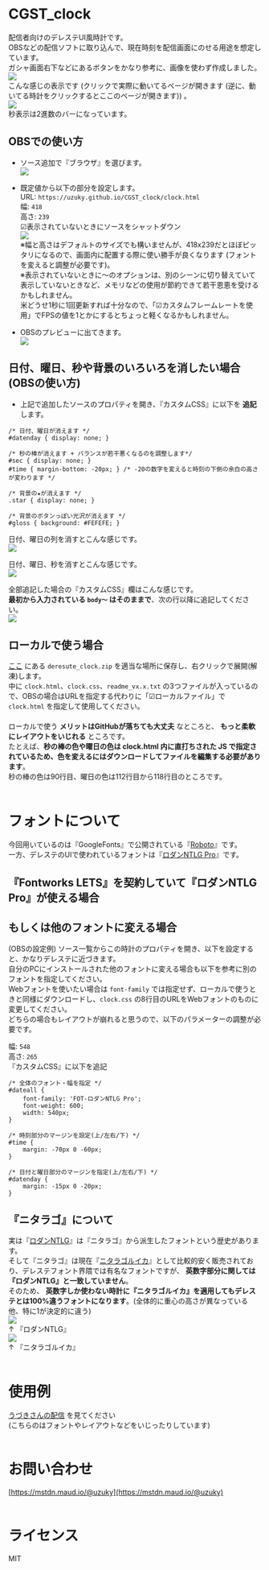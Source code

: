 # CGST_clock
配信者向けのデレステUI風時計です。  
OBSなどの配信ソフトに取り込んで、現在時刻を配信画面にのせる用途を想定しています。  
ガシャ画面右下などにあるボタンをかなり参考に、画像を使わず作成しました。  
![](/readme_img/button.png)   
こんな感じの表示です (クリックで実際に動いてるページが開きます (逆に、動いてる時計をクリックするとここのページが開きます)) 。  
[![](/readme_img/clock.png)](https://uzuky.github.io/CGST_clock/clock.html)  
秒表示は2進数のバーになっています。  
  
## OBSでの使い方  
- ソース追加で『ブラウザ』を選びます。  
![](/readme_img/source.png)  

- 既定値から以下の部分を設定します。  
URL: `https://uzuky.github.io/CGST_clock/clock.html`  
幅: `418`  
高さ: `239`  
☑表示されていないときにソースをシャットダウン  
![](/readme_img/setting.png)  
※幅と高さはデフォルトのサイズでも構いませんが、418x239だとほぼピッタリになるので、画面内に配置する際に使い勝手が良くなります (フォントを変えると調整が必要です)。  
※表示されていないときに～のオプションは、別のシーンに切り替えていて表示していないときなど、メモリなどの使用が節約できて若干恩恵を受けるかもしれません。  
米どうせ1秒に1回更新すれば十分なので、「☑カスタムフレームレートを使用」でFPSの値を1とかにするとちょっと軽くなるかもしれません。

- OBSのプレビューに出てきます。  
![](/readme_img/preview.png)  
  
## 日付、曜日、秒や背景のいろいろを消したい場合(OBSの使い方)  
- 上記で追加したソースのプロパティを開き、『カスタムCSS』に以下を **追記** します。  
  
```
/* 日付、曜日が消えます */
#datenday { display: none; }

/* 秒の棒が消えます + バランスが若干悪くなるのを調整します*/
#sec { display: none; }
#time { margin-bottom: -20px; } /* -20の数字を変えると時刻の下側の余白の高さが変わります */

/* 背景の★が消えます */
.star { display: none; }

/* 背景のボタンっぽい光沢が消えます */
#gloss { background: #FEFEFE; }
```
  
日付、曜日の列を消すとこんな感じです。  
![](/readme_img/clock_nodate.png)  
  
日付、曜日、秒を消すとこんな感じです。  
![](/readme_img/clock_nodatesec.png)  

全部追記した場合の『カスタムCSS』欄はこんな感じです。  
**最初から入力されている `body～` はそのままで**、次の行以降に追記してください。  
![](/readme_img/customcss.png)
  
## ローカルで使う場合
[ここ](https://github.com/uzuky/CGST_clock/releases/) にある `deresute_clock.zip` を適当な場所に保存し、右クリックで展開(解凍)します。  
中に `clock.html`、`clock.css`、`readme_vx.x.txt` の3つファイルが入っているので、OBSの場合はURLを指定する代わりに「☑ローカルファイル」で `clock.html` を指定して使用してください。  
　  
ローカルで使う **メリットはGitHubが落ちても大丈夫** なところと、 **もっと柔軟にレイアウトをいじれる** ところです。  
たとえば、**秒の棒の色や曜日の色は clock.html 内に直打ちされた JS で指定されているため、色を変えるにはダウンロードしてファイルを編集する必要があります**。  
秒の棒の色は90行目、曜日の色は112行目から118行目のところです。  
<br>
  
# フォントについて
今回用いているのは『GoogleFonts』で公開されている『[Roboto](https://fonts.google.com/specimen/Roboto)』です。  
一方、デレステのUIで使われているフォントは『[ロダンNTLG Pro](https://lets.fontworks.co.jp/fonts/236)』です。  
  
## 『Fontworks LETS』を契約していて『ロダンNTLG Pro』が使える場合
## もしくは他のフォントに変える場合
(OBSの設定例) ソース一覧からこの時計のプロパティを開き、以下を設定すると、かなりデレステに近づきます。  
自分のPCにインストールされた他のフォントに変える場合も以下を参考に別のフォントを指定してください。  
Webフォントを使いたい場合は `font-family` では指定せず、ローカルで使うときと同様にダウンロードし、`clock.css` の8行目のURLをWebフォントのものに変更してください。  
どちらの場合もレイアウトが崩れると思うので、以下のパラメーターの調整が必要です。  

幅: `548`  
高さ: `265`   
『カスタムCSS』に以下を追記  
  
```
/* 全体のフォント・幅を指定 */
#dateall {
    font-family: 'FOT-ロダンNTLG Pro';
    font-weight: 600;
    width: 540px;
}

/* 時刻部分のマージンを設定(上/左右/下) */
#time {
    margin: -70px 0 -60px;
}

/* 日付と曜日部分のマージンを指定(上/左右/下) */
#datenday {
    margin: -15px 0 -20px;
}
```
  
## 『ニタラゴ』について
実は『[ロダンNTLG](https://fontworks.co.jp/fontsearch/RodinNTLGPro-EB/)』は『ニタラゴ』から派生したフォントという歴史があります。  
そして『ニタラゴ』は現在『[ニタラゴルイカ](https://www.type-labo.jp/Hanpunitalago.html)』として比較的安く販売されており、デレステフォント界隈では有名なフォントですが、 **英数字部分に関しては『ロダンNTLG』と一致していません**。  
そのため、 **英数字しか使わない時計に『ニタラゴルイカ』を適用してもデレステとは100%違うフォントになります**。(全体的に重心の高さが異なっている他、特に1が決定的に違う)  
![](/readme_img/rodinntlgpro.png)  
↑ 『ロダンNTLG』  
![](/readme_img/nitalagoruika.png)  
↑ 『ニタラゴルイカ』  
<br>
  
# 使用例
[うづきさんの配信](https://twitch.tv/uzuky) を見てください  
(こちらのはフォントやレイアウトなどをいじったりしています)  
<br>
  
# お問い合わせ
[https://mstdn.maud.io/@uzuky](https://mstdn.maud.io/@uzuky)  
<br>
  
# ライセンス
MIT